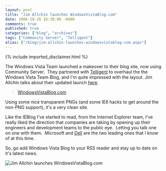 ```yaml
---
layout: post
title: "Jim Allchin launches WindowsVistaBlog.com"
date: 2006-10-26 16:38:00 -0400
comments: true
published: true
categories: ["blog", "archives"]
tags: ["Community Server", "Telligent"]
alias: ["/blog/jim-allchin-launches-windowsvistablog-com.aspx"]
---
```

<!-- more -->
{% include imported_disclaimer.html %}
<p>The Windows Vista Team launched a makeover&nbsp;to their blog site,&nbsp;now using Community Server.&nbsp; They&nbsp;partnered with <a href="http://weblogs.asp.net/rhoward/archive/2006/10/26/Jim-Allchin-launches-WindowsVistaBlog.com.aspx" target="_blank">Telligent</a> to&nbsp;overhaul the the Windows Vista Team Blog, and I&#39;m quite impressed with the layout.&nbsp;Jim Allchin talks about their updated&nbsp;launch <a href="http://windowsvistablog.com/blogs/windowsvista/archive/2006/10/25/welcome-to-our-new-blog.aspx" target="_blank">here</a>.&nbsp;</p><blockquote><p><a href="http://windowsvistablog.com/" title="Windows Vista Blog" target="_blank">WindowsVistaBlog.com</a></p></blockquote><p>Using some nice transparent PNGs (and some IE6 hacks to get around the non-PNG support), it&#39;s a very clean site.</p><p>Like the IEBlog I&#39;ve started to read, from the Internet Explorer team, I&#39;ve really liked the direction that companies are taking by&nbsp;opening up their engineers and development teams to the public eye.&nbsp; Letting you talk one on one with them.&nbsp; Microsoft and <a href="http://www.direct2dell.com/one2one/archive/2006/07/11/117.aspx" title="Dell&#39;s Direct2Dell Announcement" target="_blank">Dell</a> are the two leading ones that I know of at this time.</p><p>So, go add Windows Vista Blog to your RSS reader and stay up to date on it&#39;s latest news.</p><p><img alt='Jim Allchin launches WindowsVistaBlog.com' src='http://windowsvistablog.com/users/avatar.aspx?userid=11870'/></p>
